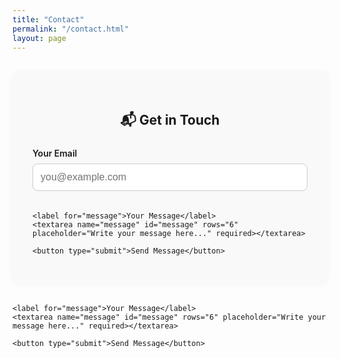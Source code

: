 ```yaml
---
title: "Contact"
permalink: "/contact.html"
layout: page
---
```


<!-- ✅ Mailchimp Sitewide Script (if not already in default layout) -->
<script id="mcjs">
!function(c,h,i,m,p){
  m=c.createElement(h),p=c.getElementsByTagName(h)[0],
  m.async=1,m.src=i,p.parentNode.insertBefore(m,p)
}(document,"script","https://chimpstatic.com/mcjs-connected/js/users/aa6e06d3ca4533f339ea0783b/f4a44c943af3b3947b766e8a7.js");
</script>

<style>
  .contact-form {
    max-width: 600px;
    margin: 2rem auto;
    padding: 2rem;
    background-color: #f9f9f9;
    border-radius: 12px;
    box-shadow: 0 0 10px rgba(0,0,0,0.05);
  }

  .contact-form h2 {
    text-align: center;
    margin-bottom: 1.5rem;
  }

  label {
    display: block;
    margin-bottom: 0.5rem;
    font-weight: 600;
  }

  input, textarea {
    width: 100%;
    padding: 0.75rem;
    margin-bottom: 1.2rem;
    border: 1px solid #ccc;
    border-radius: 8px;
    font-size: 1rem;
  }

  button {
    width: 100%;
    padding: 0.75rem;
    font-size: 1.1rem;
    border: none;
    border-radius: 8px;
    cursor: pointer;
    transition: background-color 0.3s ease;
    background-color: #007bff;
    color: #fff;
  }

  .contact-form button:hover {
    background-color: #0056b3;
  }
</style>

<!-- 📬 Contact Form -->
<div class="contact-form">
  <h2>📬 Get in Touch</h2>
  <form action="https://formspree.io/f/xovwdvzk" method="POST">
    <label for="email">Your Email</label>
    <input type="email" name="email" id="email" placeholder="you@example.com" required>

    <label for="message">Your Message</label>
    <textarea name="message" id="message" rows="6" placeholder="Write your message here..." required></textarea>

    <button type="submit">Send Message</button>
  </form>
</div>



    <label for="message">Your Message</label>
    <textarea name="message" id="message" rows="6" placeholder="Write your message here..." required></textarea>

    <button type="submit">Send Message</button>
  </form>
</div>

